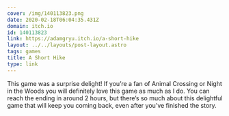 ```yaml
---
cover: /img/140113823.png
date: 2020-02-18T06:04:35.431Z
domain: itch.io
id: 140113823
link: https://adamgryu.itch.io/a-short-hike
layout: ../../layouts/post-layout.astro
tags: games
title: A Short Hike
type: link
---
```


This game was a surprise delight! If you’re a fan of Animal Crossing or Night in the Woods you will definitely love this game as much as I do. You can reach the ending in around 2 hours, but there’s so much about this delightful game that will keep you coming back, even after you’ve finished the story.
